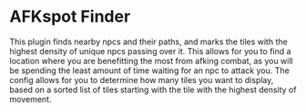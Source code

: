 # AFKspot Finder

This plugin finds nearby npcs and their paths, and marks the tiles with the highest density of unique npcs passing over it. This allows for you to find a location where you are benefitting the most from afking combat, as you will be spending the least amount of time waiting for an npc to attack you. The config allows for you to determine how many tiles you want to display, based on a sorted list of tiles starting with the tile with the highest density of movement.
